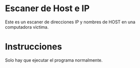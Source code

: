 # Escaner de Host e IP
Este es un escaner de direcciones IP y nombres de HOST en una computadora victima.

# Instrucciones
Solo hay que ejecutar el programa normalmente.
